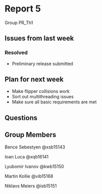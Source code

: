 # Report 5

Group PR_Th1

## Issues from last week 

### Resolved

* Preliminary release submitted

## Plan for next week

* Make flipper collisions work
* Sort out multithreading issues
* Make sure all basic requirements are met


## Questions


## Group Members

Bence Sebestyen @xsb15143

Ioan Luca @xqb16141

Lyubomir Ivanov @kwb15150

Martin Kollie @vib15168

Niklavs Meiers @isb15151

